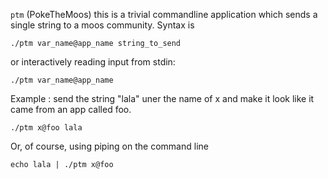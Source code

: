 `ptm` (PokeTheMoos) this is a trivial commandline application which sends a single string to a moos community. Syntax is
```
./ptm var_name@app_name string_to_send
```

 or interactively reading input from stdin:
```
./ptm var_name@app_name
```

 Example : send the string "lala" uner the name of x and make it look like it
 came from an app called foo.
```
./ptm x@foo lala 
```
 Or, of course, using piping on the command line
```
echo lala | ./ptm x@foo 
```